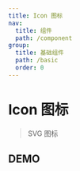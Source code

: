 ```yaml
---
title: Icon 图标
nav:
  title: 组件
  path: /component
group:
  title: 基础组件
  path: /basic
  order: 0
---
```


# Icon 图标

> SVG 图标

## DEMO

<code defaultShowCode src="./__fixtures__/basic.tsx"></code>
